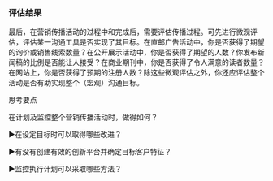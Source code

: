 ### 评估结果

最后，在营销传播活动的过程中和完成后，需要评估传播过程。可先进行微观评估，评估某一沟通工具是否实现了其目标。在直邮广告活动中，你是否获得了期望的询价或销售线索数量？在公开展示活动中，你是否获得了期望的人数？你发布新闻稿的比例是否能让人接受？在商业期刊中，你是否获得了令人满意的读者数量？在网站上，你是否获得了预期的注册人数？除这些微观评估之外，你还应评估整个活动是否有助实现整个（宏观）沟通目标。

思考要点

在计划及监控整个营销传播活动时，做得如何？

▶在设定目标时可以取得哪些改进？

▶有没有创建有效的创新平台并确定目标客户特征？

▶监控执行计划可以采取哪些方法？
